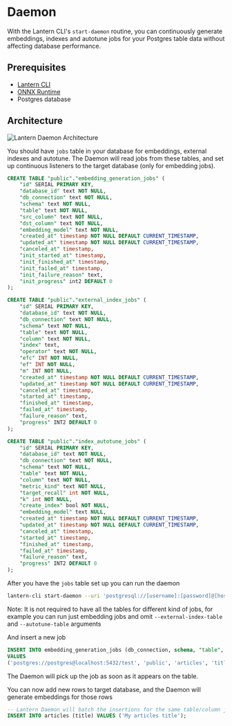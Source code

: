 # Daemon

With the Lantern CLI's `start-daemon` routine, you can continuously generate embeddings, indexes and autotune jobs for your Postgres table data without affecting database performance.

## Prerequisites

- [Lantern CLI](/docs/lantern-cli/install)
- [ONNX Runtime](/docs/lantern-cli/install)
- Postgres database

## Architecture

![Lantern Daemon Architecture](https://storage.googleapis.com/lantern-web/daemon-architecture.jpg)

You should have `jobs` table in your database for embeddings, external indexes and autotune. The Daemon will read jobs from these tables, and set up continuous listeners to the target database (only for embedding jobs).

```sql
CREATE TABLE "public"."embedding_generation_jobs" (
    "id" SERIAL PRIMARY KEY,
    "database_id" text NOT NULL,
    "db_connection" text NOT NULL,
    "schema" text NOT NULL,
    "table" text NOT NULL,
    "src_column" text NOT NULL,
    "dst_column" text NOT NULL,
    "embedding_model" text NOT NULL,
    "created_at" timestamp NOT NULL DEFAULT CURRENT_TIMESTAMP,
    "updated_at" timestamp NOT NULL DEFAULT CURRENT_TIMESTAMP,
    "canceled_at" timestamp,
    "init_started_at" timestamp,
    "init_finished_at" timestamp,
    "init_failed_at" timestamp,
    "init_failure_reason" text,
    "init_progress" int2 DEFAULT 0
);

CREATE TABLE "public"."external_index_jobs" (
    "id" SERIAL PRIMARY KEY,
    "database_id" text NOT NULL,
    "db_connection" text NOT NULL,
    "schema" text NOT NULL,
    "table" text NOT NULL,
    "column" text NOT NULL,
    "index" text,
    "operator" text NOT NULL,
    "efc" INT NOT NULL,
    "ef" INT NOT NULL,
    "m" INT NOT NULL,
    "created_at" timestamp NOT NULL DEFAULT CURRENT_TIMESTAMP,
    "updated_at" timestamp NOT NULL DEFAULT CURRENT_TIMESTAMP,
    "canceled_at" timestamp,
    "started_at" timestamp,
    "finished_at" timestamp,
    "failed_at" timestamp,
    "failure_reason" text,
    "progress" INT2 DEFAULT 0
);

CREATE TABLE "public"."index_autotune_jobs" (
    "id" SERIAL PRIMARY KEY,
    "database_id" text NOT NULL,
    "db_connection" text NOT NULL,
    "schema" text NOT NULL,
    "table" text NOT NULL,
    "column" text NOT NULL,
    "metric_kind" text NOT NULL,
    "target_recall" int NOT NULL,
    "k" int NOT NULL,
    "create_index" bool NOT NULL,
    "embedding_model" text NULL,
    "created_at" timestamp NOT NULL DEFAULT CURRENT_TIMESTAMP,
    "updated_at" timestamp NOT NULL DEFAULT CURRENT_TIMESTAMP,
    "canceled_at" timestamp,
    "started_at" timestamp,
    "finished_at" timestamp,
    "failed_at" timestamp,
    "failure_reason" text,
    "progress" INT2 DEFAULT 0
);
```

After you have the `jobs` table set up you can run the daemon

```bash
lantern-cli start-daemon --uri 'postgresql://[username]:[password]@[host]:[port]/[dbname]' --embedding-table embedding_generation_jobs --external-index-table external_index_jobs --autotune-table index_autotune_jobs
```

Note: It is not required to have all the tables for different kind of jobs, for example you can run just embedding jobs and omit `--external-index-table` and `--autotune-table` arguments

And insert a new job

```sql
INSERT INTO embedding_generation_jobs (db_connection, schema, "table", src_column, dst_column, embedding_model)
VALUES
('postgres://postgres@localhost:5432/test', 'public', 'articles', 'title', 'title_embedding', 'microsoft/all-MiniLM-L12-v2');
```

The Daemon will pick up the job as soon as it appears on the table.

You can now add new rows to target database, and the Daemon will generate embeddings for those rows

```sql
-- Lantern Daemon will batch the insertions for the same table/column jobs and generate embeddings for them
INSERT INTO articles (title) VALUES ('My articles title');
```
